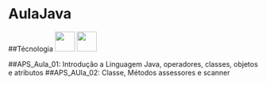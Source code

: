 # AulaJava
##Técnologia
<img loading="lazy" src="https://cdn.jsdelivr.net/gh/devicons/devicon/icons/java/java-original.svg" width="40" height="40"/> <img loading="lazy" src="https://cdn.jsdelivr.net/gh/devicons/devicon/icons/linux/linux-original.svg" width="40" height="40"/>

##APS_Aula_01: Introdução a Linguagem Java, operadores, classes, objetos e atributos
##APS_AUla_02: Classe, Métodos assessores e scanner
